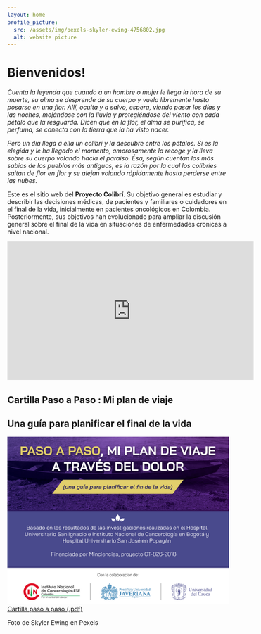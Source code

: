 ```yaml
---
layout: home
profile_picture:
  src: /assets/img/pexels-skyler-ewing-4756802.jpg
  alt: website picture
---
```


# Bienvenidos! 
 
  *Cuenta la leyenda que cuando a un hombre o mujer le llega la hora de su muerte, su alma se desprende de su cuerpo y vuela libremente hasta posarse en una flor. Allí, oculta y a salvo, espera, viendo pasar los días y las noches, mojándose con la lluvia y protegiéndose del viento con cada pétalo que la resguarda. Dicen que en la flor, el alma se purifica, se perfuma, se conecta con la tierra que la ha visto nacer.* 

  *Pero un día llega a ella un colibrí y la descubre entre los pétalos. Si es la elegida y le ha llegado el momento, amorosamente la recoge y la lleva sobre su cuerpo volando hacia el paraíso. Ésa, según cuentan los más sabios de los pueblos más antiguos, es la razón por la cual los colibríes saltan de flor en flor y se alejan volando rápidamente hasta perderse entre las nubes.*

  Este es el sitio web del **Proyecto Colibrí**. Su objetivo general es estudiar y describir las decisiones médicas, de pacientes y familiares o cuidadores en el final de la vida, inicialmente en pacientes oncológicos en Colombia. Posteriormente, sus objetivos han evolucionado para ampliar la discusión general sobre el final de la vida en situaciones de enfermedades cronicas a nivel nacional.

<iframe width="560" height="315" src="https://www.youtube.com/embed/bELAl0rkQA4" title="YouTube video player" frameborder="0" allow="accelerometer; autoplay; clipboard-write; encrypted-media; gyroscope; picture-in-picture" allowfullscreen></iframe>

## Cartilla Paso a Paso : Mi plan de viaje
## Una guía para planificar el final de la vida
<img src="assets/img/content/cartilla.png" width="600px">
<a href="assets/img/content/docs/Cartilla.pdf" target="_blank">Cartilla paso a paso (.pdf)</a>


  Foto de Skyler Ewing en Pexels